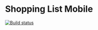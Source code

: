 # Shopping List Mobile

[![Build status](https://build.appcenter.ms/v0.1/apps/0a4040ad-1e9a-49a2-b64f-8549fdf37546/branches/main/badge)](https://appcenter.ms)
